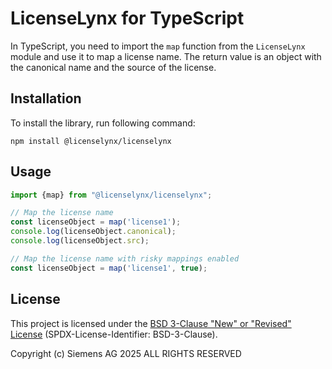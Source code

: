 # LicenseLynx for TypeScript

In TypeScript, you need to import the ``map`` function from the ``LicenseLynx`` module and use it to map a license name.
The return value is an object with the canonical name and the source of the license.

## Installation

To install the library, run following command:

```shell
npm install @licenselynx/licenselynx
```

## Usage

```typescript
import {map} from "@licenselynx/licenselynx";

// Map the license name
const licenseObject = map('license1');
console.log(licenseObject.canonical);
console.log(licenseObject.src);

// Map the license name with risky mappings enabled
const licenseObject = map('license1', true);
```

## License

This project is licensed under the [BSD 3-Clause "New" or "Revised" License](../LICENSE) (SPDX-License-Identifier: BSD-3-Clause).

Copyright (c) Siemens AG 2025 ALL RIGHTS RESERVED
